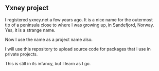 ## Yxney project

I registered yxney.net a few years ago. It is a nice name for the outermost tip of a peninsula close to 
where I was growing up, in Sandefjord, Norway. Yes, it is a strange name.

Now I use the name as a project name also.

I will use this repository to upload source code for packages that I use in private projects.

This is still in its infancy, but I learn as I go.
